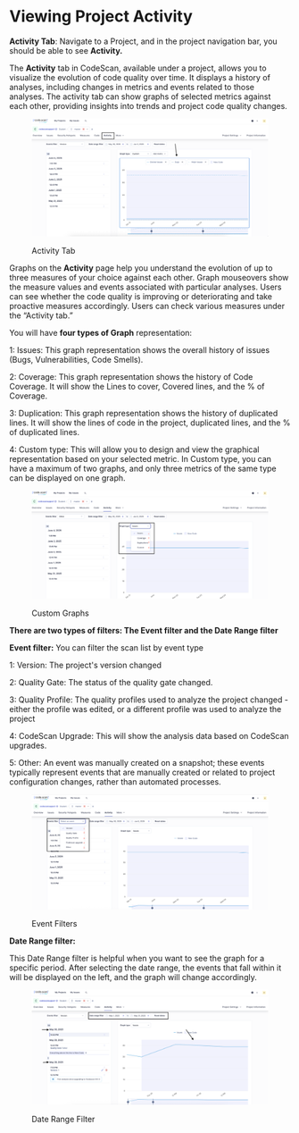 # Viewing Project Activity

**Activity Tab**: Navigate to a Project, and in the project navigation bar, you should be able to see **Activity.**

The **Activity** tab in CodeScan, available under a project, allows you to visualize the evolution of code quality over time. It displays a history of analyses, including changes in metrics and events related to those analyses. The activity tab can show graphs of selected metrics against each other, providing insights into trends and project code quality changes.&#x20;

<figure><img src="../../../../../.gitbook/assets/image (1711).png" alt=""><figcaption><p>Activity Tab</p></figcaption></figure>

Graphs on the **Activity** page help you understand the evolution of up to three measures of your choice against each other. Graph mouseovers show the measure values and events associated with particular analyses. Users can see whether the code quality is improving or deteriorating and take proactive measures accordingly. Users can check various measures under the “Activity tab.”

You will have **four types of Graph** representation:

1: Issues: This graph representation shows the overall history of issues (Bugs, Vulnerabilities, Code Smells).

2: Coverage: This graph representation shows the history of Code Coverage. It will show the Lines to cover, Covered lines, and the % of Coverage.

3: Duplication: This graph representation shows the history of duplicated lines. It will show the lines of code in the project, duplicated lines, and the % of duplicated lines.

4: Custom type: This will allow you to design and view the graphical representation based on your selected metric. In Custom type, you can have a maximum of two graphs, and only three metrics of the same type can be displayed on one graph.

<figure><img src="../../../../../.gitbook/assets/image (1709).png" alt=""><figcaption><p>Custom Graphs</p></figcaption></figure>

**There are two types of filters: The Event filter and the Date Range filter**

**Event filter:** You can filter the scan list by event type

1: Version: The project's version changed

2: Quality Gate: The status of the quality gate changed.

3: Quality Profile: The quality profiles used to analyze the project changed - either the profile was edited, or a different profile was used to analyze the project

4: CodeScan Upgrade: This will show the analysis data based on CodeScan upgrades.

5: Other: An event was manually created on a snapshot; these events typically represent events that are manually created or related to project configuration changes, rather than automated processes.&#x20;

<figure><img src="../../../../../.gitbook/assets/image (1708).png" alt=""><figcaption><p>Event Filters</p></figcaption></figure>

**Date Range filter:**

This Date Range filter is helpful when you want to see the graph for a specific period. After selecting the date range, the events that fall within it will be displayed on the left, and the graph will change accordingly.

<figure><img src="../../../../../.gitbook/assets/image (1707).png" alt=""><figcaption><p>Date Range Filter</p></figcaption></figure>

